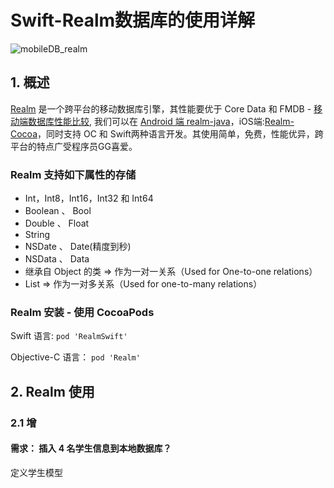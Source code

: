 # Swift-Realm数据库的使用详解

![mobileDB_realm](http://p95ytk0ix.bkt.clouddn.com/2018-05-28-mobileDB_realm.png)

## 1. 概述
[Realm](https://github.com/realm/realm-cocoa/) 是一个跨平台的移动数据库引擎，其性能要优于 Core Data 和 FMDB - [移动端数据库性能比较](https://realm.io/blog/introducing-realm/#fast), 我们可以在 [Android 端 realm-java](https://github.com/realm/realm-java)，iOS端:[Realm-Cocoa](https://github.com/realm/realm-cocoa/)，同时支持 OC 和 Swift两种语言开发。其使用简单，免费，性能优异，跨平台的特点广受程序员GG喜爱。

### Realm 支持如下属性的存储

* Int，Int8，Int16，Int32 和 Int64
* Boolean 、 Bool
* Double 、 Float
* String
* NSDate 、 Date(精度到秒)
* NSData 、 Data
* 继承自 Object 的类 => 作为一对一关系（Used for One-to-one relations）
* List => 作为一对多关系（Used for one-to-many relations）

### Realm 安装 - 使用 CocoaPods
Swift 语言:
`pod 'RealmSwift'`

Objective-C 语言：
`pod 'Realm'`

## 2. Realm 使用
### 2.1 增

#### 需求： 插入 4 名学生信息到本地数据库？

定义学生模型


